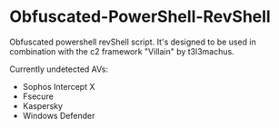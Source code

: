 # Obfuscated-PowerShell-RevShell

Obfuscated powershell revShell script. It's designed to be used in combination with the c2 framework "Villain" by t3l3machus.

Currently undetected AVs:
  - Sophos Intercept X
  - Fsecure
  - Kaspersky
  - Windows Defender
